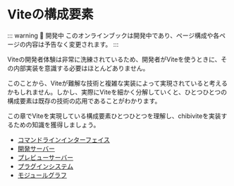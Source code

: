 # Viteの構成要素

::: warning 🚧 開発中
このオンラインブックは開発中であり、ページ構成や各ページの内容は予告なく変更されます。
:::

Viteの開発者体験は非常に洗練されているため、開発者がViteを使うときに、その内部実装を意識する必要はほとんどありません。

このことから、Viteが難解な技術と複雑な実装によって実現されていると考えるかもしれません。しかし、実際にViteを細かく分解していくと、ひとつひとつの構成要素は既存の技術の応用であることがわかります。

この章でViteを実現している構成要素ひとつひとつを理解し、chibiviteを実装するための知識を獲得しましょう。

- [コマンドラインインターフェイス](/ja/concepts/command-line-interface)
- [開発サーバー](/ja/concepts/dev-server)
- [プレビューサーバー](/ja/concepts/preview-server)
- [プラグインシステム](/ja/concepts/plugin-system)
- [モジュールグラフ](/ja/concepts/module-graph)
